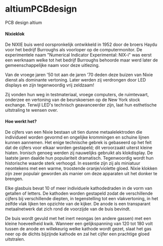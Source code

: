 # altiumPCBdesign
PCB design altium
#### Nixieklok

De NIXIE buis werd oorspronkelijk ontwikkeld in 1952 door de broers Haydu voor het bedrijf Burroughs als voorloper op de computermonitor. De experimentele naam "Numerical Indicator Experimental: NIX-i" was eerst een werknaam welke tot het bedrijf Burroughs behoorde maar werd later de gemeenschappelijke naam voor deze uitlezing.

Van de vroege jaren '50 tot aan de jaren '70 deden deze buizen van Nixie dienst als dominante vertoning. Later werden zij verdrongen door LED displays en zijn tegenwoordig vrij zeldzaam!

Zij vonden hun weg in testmateriaal, vroege computers, de ruimtevaart, onderzee en vertoning van de beurskoersen op de New York stock exchange. Terwijl LED's technisch geavanceerder zijn, laat hun esthetische uitstraling te wensen over.

#### Hoe werkt het?

De cijfers van een Nixie bestaan uit tien dunne metaalelektroden die individueel worden gevormd en ongelijke krommingen en schuine lijnen kunnen aannemen. Het enige technische gebrek is gebaseerd op het feit dat de cijfers voor elkaar worden gestapeld; dit veroorzaakt uiterst kleine hiaten. Ironisch genoeg werden zij nauwelijks gebruikt als klokdisplay. De laatste jaren daalde hun populariteit dramatisch. Tegenwoordig wordt hun historische waarde sterk verhoogd. In essentie zijn zij als miniatuur neontekens met een warme, troostende oranje/violette gloed. Nixie klokken zijn zeer populair geworden als manier om deze apparaten uit het donker te brengen.

Elke glasbuis bevat 10 of meer individuele kathodedraden in de vorm van getallen of letters. De kathoden worden gestapeld zodat de verschillende cijfers bij verschillende diepten, in tegenstelling tot een vlakvertoning, in het zelfde vlak lijken ten opzichte van de kijker. De anode is een transparant metaalnetwerk dat zich rond de voorzijde van de buis bevindt.

De buis wordt gevuld met het inert neongas (en andere gassen) met een kleine hoeveelheid kwik. Wanneer een gelijkspanning van 120 tot 180 volt tussen de anode en willekeurig welke kathode wordt gezet, slaat het gas neer op de dichts bijzijnde kathode en zal het cijfer een prachtige gloed uitstralen.
